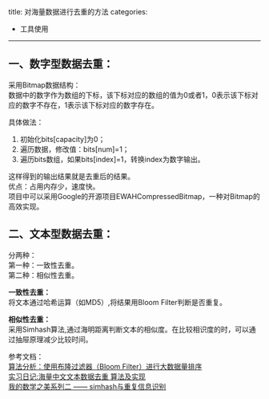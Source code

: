 title: 对海量数据进行去重的方法
categories:
- 工具使用
---

## 一、数字型数据去重：
采用Bitmap数据结构：  
数据中的数字作为数组的下标，该下标对应的数组的值为0或者1，0表示该下标对应的数字不存在，1表示该下标对应的数字存在。

具体做法：

1. 初始化bits[capacity]为0；  
2. 遍历数据，修改值：bits[num]=1；  
3. 遍历bits数组，如果bits[index]=1，转换index为数字输出。  


这样得到的输出结果就是去重后的结果。  
优点：占用内存少，速度快。  
项目中可以采用Google的开源项目EWAHCompressedBitmap，一种对Bitmap的高效实现。

## 二、文本型数据去重：
分两种：  
第一种：一致性去重。  
第二种：相似性去重。  

**一致性去重：**  
将文本通过哈希运算（如MD5）,将结果用Bloom Filter判断是否重复。

**相似性去重：**  
采用Simhash算法,通过海明距离判断文本的相似度。在比较相识度的时，可以通过抽屉原理减少比较时间。

参考文档：  
[算法分析：使用布隆过滤器（Bloom Filter）进行大数据量排序](https://my.oschina.net/bairrfhoinn/blog/209965)  
[实习日记:海量中文文本数据去重 算法及实现](https://www.jianshu.com/p/5b3b03c7b78c)  
[我的数学之美系列二 —— simhash与重复信息识别](http://grunt1223.iteye.com/blog/964564)